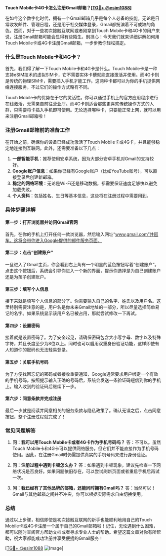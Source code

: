 **Touch Mobile卡4G卡怎么注册Gmail邮箱？[[TG💪+ @esim1088](https://t.me/s/esim1088)]**

在如今这个数字化时代，拥有一个Gmail邮箱几乎是每个人必备的技能。无论是日常收发邮件、管理日程，还是用于社交媒体登录，Gmail都扮演着不可或缺的角色。然而，对于一些初次接触互联网或者刚拿到Touch Mobile卡和4G卡的用户来说，注册Gmail邮箱可能会显得有些陌生。别担心！今天我们就来详细讲解如何用Touch Mobile卡或4G卡注册Gmail邮箱，一步步教你轻松搞定。

### 什么是Touch Mobile卡和4G卡？

首先，我们得了解一下Touch Mobile卡和4G卡是什么。Touch Mobile卡是一种支持eSIM技术的虚拟SIM卡，它不需要实体卡槽就能直接激活并使用。而4G卡则是传统的物理SIM卡，需要插入手机才能工作。这两种卡都可以为你的手机提供网络连接服务，不过它们的操作方式略有不同。

Touch Mobile卡的优势在于它的灵活性。你可以通过手机上的官方应用程序进行在线激活，无需亲自前往营业厅。而4G卡则适合那些更喜欢传统操作方式的人群，只需要将卡插入手机即可使用。无论选择哪种卡，只要能正常上网，就可以用来注册Gmail邮箱啦！

### 注册Gmail邮箱前的准备工作

在开始之前，确保你的设备已经成功激活了Touch Mobile卡或4G卡，并且能够稳定地连接到互联网。此外，还需要准备以下几点：

1. **一部智能手机**：推荐使用安卓系统，因为大部分安卓手机对Gmail的支持较好。
2. **Google账户信息**：如果你已经有Google账户（比如YouTube账号），可以直接登录后创建新邮箱。
3. **稳定的网络环境**：无论是Wi-Fi还是移动数据，都需要保证速度足够快以避免加载失败。
4. **个人资料**：包括姓名、生日等基本信息，这些将在注册过程中需要用到。

### 具体步骤详解

#### 第一步：打开浏览器并访问Gmail官网
首先，在你的手机上打开任何一款浏览器，然后输入网址“www.gmail.com”并回车。这将会带你进入Google提供的邮件服务页面。

#### 第二步：点击“创建账户”
一旦进入了Gmail主页，你会看到右上角有一个明显的蓝色按钮写着“创建账户”。点击这个按钮后，系统会引导你进入一个新的界面，提示你选择是为自己创建账户还是为孩子创建账户。

#### 第三步：填写个人信息
接下来就是填写个人信息的部分了。你需要输入自己的名字、姓氏以及用户名。这里特别需要注意的是，用户名是你未来Gmail地址的一部分，所以尽量选择简单易记的名字。如果系统显示该用户名已被占用，那就尝试修改一下再试。

#### 第四步：设置密码
接着就是设置密码了。为了安全起见，请确保密码包含大小写字母、数字以及特殊字符，并且长度至少为8位以上。同时也可以启用双重身份验证功能，这样即使有人知道你的密码也无法轻易登录。

#### 第五步：关联手机号码
为了方便找回忘记的密码或者接收重要通知，Google通常要求用户绑定一个有效的手机号码。按照提示输入正确的号码后，系统会发送一条验证码短信到你的手机上。输入收到的验证码后继续下一步。

#### 第六步：同意条款并完成注册
最后一步就是阅读并同意相关的服务条款与隐私政策了。确认无误之后，点击同意按钮，整个注册过程就完成了！

### 常见问题解答

1. **问：我可以用Touch Mobile卡或者4G卡作为手机号码吗？**
   答：不可以。虽然Touch Mobile卡和4G卡可以提供网络服务，但它们并不能直接作为手机号码使用。因此，在注册Gmail时仍需提供真实的手机号码来进行身份验证。

2. **问：注册过程中遇到卡顿怎么办？**
   答：如果遇到卡顿现象，建议先检查一下网络状况是否良好。如果问题依旧存在，可以尝试刷新页面或者重启手机后再试一次。

3. **问：我已经有了其他品牌的邮箱，还能同时拥有Gmail吗？**
   答：当然可以！Gmail与其他邮箱之间并不冲突，你可以根据实际需求自由切换使用。

### 总结

通过以上步骤，相信即使是初次接触互联网的新手也能顺利地用自己的Touch Mobile卡或4G卡注册一个属于自己的Gmail邮箱啦！记住，无论遇到什么困难，都可以随时查阅官方帮助文档或者寻求专业人士的帮助。希望这篇文章对你有所帮助，祝大家都能成功注册并享受便捷的Gmail服务！

[[TG💪+ @esim1088](https://t.me/s/esim1088) ![Image](https://i.postimg.cc/4NQfJmqS/Snipaste-2025-05-13-00-14-12.png)]